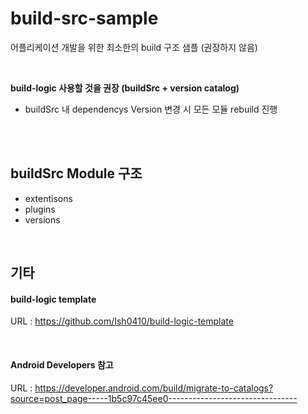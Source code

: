 # build-src-sample
어플리케이션 개발을 위한 최소한의 build 구조 샘플 (권장하지 않음)

</br>

**build-logic 사용할 것을 권장 (buildSrc + version catalog)**
- buildSrc 내 dependencys Version 변경 시 모든 모듈 rebuild 진행

</br>
</br>

## buildSrc Module 구조
- extentisons
- plugins
- versions

</br>

## 기타
#### build-logic template
URL : <https://github.com/Ish0410/build-logic-template>

</br>

#### Android Developers 참고
URL : <https://developer.android.com/build/migrate-to-catalogs?source=post_page-----1b5c97c45ee0-------------------------------->
